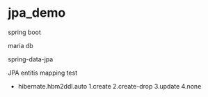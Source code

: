 # jpa_demo

spring boot

maria db

spring-data-jpa


JPA entitis mapping test

- hibernate.hbm2ddl.auto
1.create
2.create-drop
3.update
4.none

